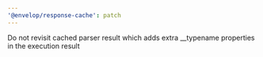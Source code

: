 ```yaml
---
'@envelop/response-cache': patch
---
```


Do not revisit cached parser result which adds extra \_\_typename properties in the execution result
